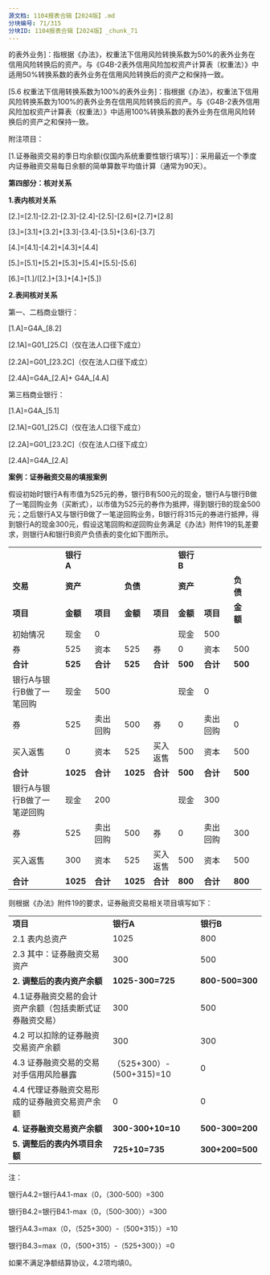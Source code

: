 ```yaml
---
源文档: 1104报表合辑【2024版】.md
分块编号: 71/315
分块ID: 1104报表合辑【2024版】_chunk_71
---
```


的表外业务]：指根据《办法》，权重法下信用风险转换系数为50%的表外业务在信用风险转换后的资产。与《G4B-2表外信用风险加权资产计算表（权重法）》中适用50%转换系数的表外业务在信用风险转换后的资产之和保持一致。

[5.6 权重法下信用转换系数为100%的表外业务]：指根据《办法》，权重法下信用风险转换系数为100%的表外业务在信用风险转换后的资产。与《G4B-2表外信用风险加权资产计算表（权重法）》中适用100%转换系数的表外业务在信用风险转换后的资产之和保持一致。

附注项目：

[1.证券融资交易的季日均余额(仅国内系统重要性银行填写）]：采用最近一个季度内证券融资交易每日余额的简单算数平均值计算（通常为90天）。

**第四部分：核对关系**

**1.表内核对关系**

[2.]=[2.1]-[2.2]-[2.3]-[2.4]-[2.5]-[2.6]+[2.7]+[2.8]

[3.]=[3.1]+[3.2]+[3.3]-[3.4]-[3.5]+[3.6]-[3.7]

[4.]=[4.1]-[4.2]+[4.3]+[4.4]

[5.]=[5.1]+[5.2]+[5.3]+[5.4]+[5.5]-[5.6]

[6.]=[1.]/([2.]+[3.]+[4.]+[5.])

**2.表间核对关系**

第一、二档商业银行：

[1.A]=G4A\_[8.2]

[2.1A]=G01\_[25.C]（仅在法人口径下成立）

[2.2A]=G01\_[23.2C]（仅在法人口径下成立）

[2.4A]=G4A\_[2.A]+ G4A\_[4.A]

第三档商业银行：

[1.A]=G4A\_[5.1]

[2.1A]=G01\_[25.C]（仅在法人口径下成立）

[2.2A]=G01\_[23.2C]（仅在法人口径下成立）

[2.4A]=G4A\_[2.A]

**案例：证券融资交易的填报案例**

假设初始时银行A有市值为525元的券，银行B有500元的现金，银行A与银行B做了一笔回购业务（买断式），以市值为525元的券作为抵押，得到银行B的现金500元；之后银行A又与银行B做了一笔逆回购业务，B银行将315元的券进行抵押，得到银行A的现金300元，假设这笔回购和逆回购业务满足《办法》附件19的轧差要求，则银行A和银行B资产负债表的变化如下图所示。

|  |  |  |  |  |  |  |  |  |
| --- | --- | --- | --- | --- | --- | --- | --- | --- |
|  | **银行A** | | | | **银行B** | | | |
| **交易** | **资产** | | **负债** | | **资产** | | **负债** | |
| **项目** | **金额** | **项目** | **金额** | **项目** | **金额** | **项目** | **金额** |
| 初始情况 | 现金 | 0 |  |  | 现金 | 500 |  |  |
| 券 | 525 | 资本 | 525 | 券 | 0 | 资本 | 500 |
| **合计** | **525** | **合计** | **525** | **合计** | **500** | **合计** | **500** |
| 银行A与银行B做了一笔回购 | 现金 | 500 |  |  | 现金 | 0 |  |  |
| 券 | 525 | 卖出回购 | 500 | 券 | 0 | 卖出回购 | 0 |
| 买入返售 | 0 | 资本 | 525 | 买入返售 | 500 | 资本 | 500 |
| **合计** | **1025** | **合计** | **1025** | **合计** | **500** | **合计** | **500** |
| 银行A与银行B做了一笔逆回购 | 现金 | 200 |  |  | 现金 | 300 |  |  |
| 券 | 525 | 卖出回购 | 500 | 券 | 0 | 卖出回购 | 300 |
| 买入返售 | 300 | 资本 | 525 | 买入返售 | 500 | 资本 | 500 |
| **合计** | **1025** | **合计** | **1025** | **合计** | **800** | **合计** | **800** |

则根据《办法》附件19的要求，证券融资交易相关项目填写如下：

|  |  |  |
| --- | --- | --- |
| **项目** | **银行A** | **银行B** |
| 2.1 表内总资产 | 1025 | 800 |
| 2.3 其中：证券融资交易资产 | 300 | 500 |
| **2. 调整后的表内资产余额** | **1025-300=725** | **800-500=300** |
| 4.1证券融资交易的会计资产余额（包括卖断式证券融资交易） | 300 | 500 |
| 4.2 可以扣除的证券融资交易资产余额 | 300 | 300 |
| 4.3 证券融资交易的交易对手信用风险暴露 | （525+300）-(500+315)=10 | 0 |
| 4.4 代理证券融资交易形成的证券融资交易资产余额 | 0 | 0 |
| **4. 证券融资交易资产余额** | **300-300+10=10** | **500-300=200** |
| **5. 调整后的表内外项目余额** | **725+10=735** | **300+200=500** |

注：

银行A4.2=银行A4.1-max（0，（300-500）=300

银行B4.2=银行B4.1-max（0，（500-300））=300

银行A4.3=max（0，（525+300）-（500+315））=10

银行B4.3=max（0，（500+315）-（525+300））=0

如果不满足净额结算协议，4.2项均填0。

